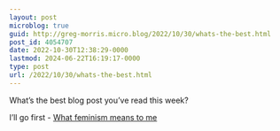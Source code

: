 ```yaml
---
layout: post
microblog: true
guid: http://greg-morris.micro.blog/2022/10/30/whats-the-best.html
post_id: 4054707
date: 2022-10-30T12:38:29-0000
lastmod: 2024-06-22T16:19:17-0000
type: post
url: /2022/10/30/whats-the-best.html
---
```

What’s the best blog post you’ve read this week?

I’ll go first - [What feminism means to me](https://anniemueller.com/what-feminism-means-to-me/)
